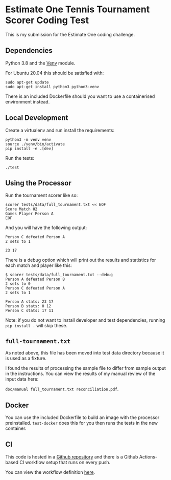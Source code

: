 # Estimate One Tennis Tournament Scorer Coding Test

This is my submission for the Estimate One coding challenge.

## Dependencies

Python 3.8 and the [Venv](https://docs.python.org/3/library/venv.html) module.

For Ubuntu 20.04 this should be satisfied with:

```
sudo apt-get update
sudo apt-get install python3 python3-venv
```

There is an included Dockerfile should you want to use a containerised environment instead.

## Local Development

Create a virtualenv and run install the requirements:

```
python3 -m venv venv
source ./venv/bin/activate
pip install -e .[dev]
```

Run the tests:

```
./test
```

## Using the Processor

Run the tournament scorer like so:

```
scorer tests/data/full_tournament.txt << EOF
Score Match 02
Games Player Person A
EOF
```

And you will have the following output:

```
Person C defeated Person A
2 sets to 1

23 17
```

There is a debug option which will print out the results and statistics for each match and player like this:

```
$ scorer tests/data/full_tournament.txt --debug
Person A defeated Person B
2 sets to 0
Person C defeated Person A
2 sets to 1

Person A stats: 23 17
Person B stats: 0 12
Person C stats: 17 11
```

Note: if you do not want to install developer and test dependencies, running `pip install .` will skip these.

## `full-tournament.txt`

As noted above, this file has been moved into test data directory because it is used as a fixture.

I found the results of processing the sample file to differ from sample output in the instructions. You can view the results of my manual review of the input data here:

`doc/manual full_tournament.txt reconciliation.pdf`.

## Docker

You can use the included Dockerfile to build an image with the processor preinstalled. `test-docker` does this for you then runs the tests in the new container.

## CI

This code is hosted in a [Github repository](https://github.com/cgspeck/estimateOne) and there is a Github Actions-based CI workflow setup that runs on every push.

You can view the workflow definition [here](.github/workflows/main.yml).
